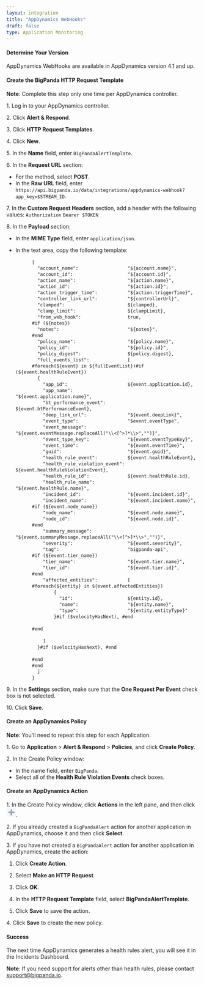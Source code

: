```yaml
---
layout: integration 
title: "AppDynamics WebHooks"
draft: false
type: Application Monitoring
---
```


#### Determine Your Version

AppDynamics WebHooks are available in AppDynamics version 4.1 and up.

#### Create the BigPanda HTTP Request Template

__Note__: Complete this step only one time per AppDynamics controller.

1\. Log in to your AppDynamics controller.

2\. Click **Alert & Respond**.

3\. Click **HTTP Request Templates**.

4\. Click **New**.

5\. In the **Name** field, enter `BigPandaAlertTemplate`.

6\. In the **Request URL** section:

* For the method, select **POST**.
* In the **Raw URL** field, enter `https://api.bigpanda.io/data/integrations/appdynamics-webhook?app_key=$STREAM_ID`.
    
7\. In the **Custom Request Headers** section, add a header with the following values:
    `Authorization`     `Bearer $TOKEN`
    
8\. In the **Payload** section:

* In the **MIME Type** field, enter `application/json`.
* In the text area, copy the following template:


            {
              "account_name":                  "${account.name}",
              "account_id":                    "${account.id}",
              "action_name":                   "${action.name}",
              "action_id":                     "${action.id}",
              "action_trigger_time":           "${action.triggerTime}",
              "controller_link_url":           "${controllerUrl}",
              "clamped":                       ${clamped},
              "clamp_limit":                   ${clampLimit},
              "from_web_hook":                 true,
            #if (${notes})
              "notes":                         "${notes}",
            #end
              "policy_name":                   "${policy.name}",
              "policy_id":                     "${policy.id}",
              "policy_digest":                 ${policy.digest},
              "full_events_list":              [
            #foreach(${event} in ${fullEventList})#if (${event.healthRuleEvent})
              {
                "app_id":                      ${event.application.id},
                "app_name":                    "${event.application.name}",
                "bt_performance_event":        ${event.btPerformanceEvent},
                "deep_link_url":               "${event.deepLink}",
                "event_type":                  "$event.eventType",
                "event_message":               "${event.eventMessage.replaceAll("\\<[^>]*\\>","")}",
                "event_type_key":              "${event.eventTypeKey}",
                "event_time":                  "${event.eventTime}",
                "guid":                        "${event.guid}",
                "health_rule_event":           ${event.healthRuleEvent},
                "health_rule_violation_event": ${event.healthRuleViolationEvent},
                "health_rule_id":              ${event.healthRule.id},
                "health_rule_name":            "${event.healthRule.name}",
                "incident_id":                 "${event.incident.id}",
                "incident_name":               "${event.incident.name}",
            #if (${event.node_name})
                "node_name":                   "${event.node.name}",
                "node_id":                     "${event.node.id}",
            #end
                "summary_message":             "${event.summaryMessage.replaceAll("\\<[^>]*\\>","")}",
                "severity":                    "${event.severity}",
                "tag":                         "bigpanda-api",
            #if (${event.tier_name})
                "tier_name":                   "${event.tier.name}",
                "tier_id":                     "${event.tier.id}",
            #end
                "affected_entities":           [
            #foreach(${entity} in ${event.affectedEntities})
                    {
                      "id":                    ${entity.id},
                      "name":                  "${entity.name}",
                      "type":                  "${entity.entityType}"
                    }#if ($velocityHasNext), #end 
            
            #end
            
                ]
              }#if ($velocityHasNext), #end 
            
            #end 
            #end
              ]
            }


9\. In the **Settings** section, make sure that the **One Request Per Event** check box is not selected.

10\. Click **Save**.

<!-- section-separator -->

#### Create an AppDynamics Policy

__Note__: You'll need to repeat this step for each Application.

1\. Go to **Application** > **Alert & Respond** > **Policies**, and click **Create Policy**.

2\. In the Create Policy window:

* In the name field, enter `BigPanda`.
* Select all of the **Health Rule Violation Events** check boxes.

<!-- section-separator -->

#### Create an AppDynamics Action

1\. In the Create Policy window, click **Actions** in the left pane, and then click ![+](/media/appdynamics-plus.png).

2\. If you already created a `BigPandaAlert` action for another application in AppDynamics, choose it and then click **Select**.

3\. If you have not created a `BigPandaAlert` action for another application in AppDynamics, create the action:

  1. Click **Create Action**.
  
  2. Select **Make an HTTP Request**.
  
  3. Click **OK**.
  
  4. In the **HTTP Request Template** field, select **BigPandaAlertTemplate**.
  
  5. Click **Save** to save the action.

4\. Click **Save** to create the new policy.

<!-- section-separator -->

#### Success

The next time AppDynamics generates a health rules alert, you will see it in the Incidents Dashboard.

__Note__: If you need support for alerts other than health rules, please contact support@bigpanda.io.
